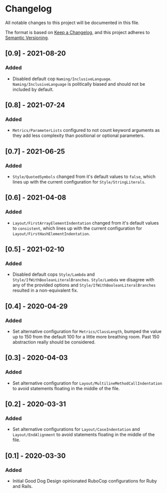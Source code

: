 # Changelog
All notable changes to this project will be documented in this file.

The format is based on [Keep a Changelog](https://keepachangelog.com/en/1.0.0/),
and this project adheres to [Semantic Versioning](https://semver.org/spec/v2.0.0.html).

## [0.9] - 2021-08-20
### Added
- Disabled default cop `Naming/InclusiveLanguage`. `Naming/InclusiveLanguage` is politically biased and should not be included by default.

## [0.8] - 2021-07-24
### Added
- `Metrics/ParameterLists` configured to not count keyword arguments as they add less complexity than positional or optional parameters.

## [0.7] - 2021-06-25
### Added
- `Style/QuotedSymbols` changed from it's default values to `false`, which lines up with the current configuration for `Style/StringLiterals`.

## [0.6] - 2021-04-08
### Added
- `Layout/FirstArrayElementIndentation` changed from it's default values to `consistent`, which lines up with the current configuration for `Layout/FirstHashElementIndentation`.

## [0.5] - 2021-02-10
### Added
- Disabled default cops `Style/Lambda` and `Style/IfWithBooleanLiteralBranches`. `Style/Lambda` we disagree with any of the provided options and `Style/IfWithBooleanLiteralBranches` resulted in a non-equivalent fix.

## [0.4] - 2020-04-29
### Added
- Set alternative configuration for `Metrics/ClassLength`, bumped the value up to 150 from the default 100 for a little more breathing room. Past 150 abstraction really should be considered.

## [0.3] - 2020-04-03
### Added
- Set alternative configuration for `Layout/MultilineMethodCallIndentation` to avoid statements floating in the middle of the file.

## [0.2] - 2020-03-31
### Added
- Set alternative configurations for `Layout/CaseIndentation` and `Layout/EndAlignment` to avoid statements floating in the middle of the file.

## [0.1] - 2020-03-30
### Added
- Initial Good Dog Design opinionated RuboCop configurations for Ruby and Rails.
